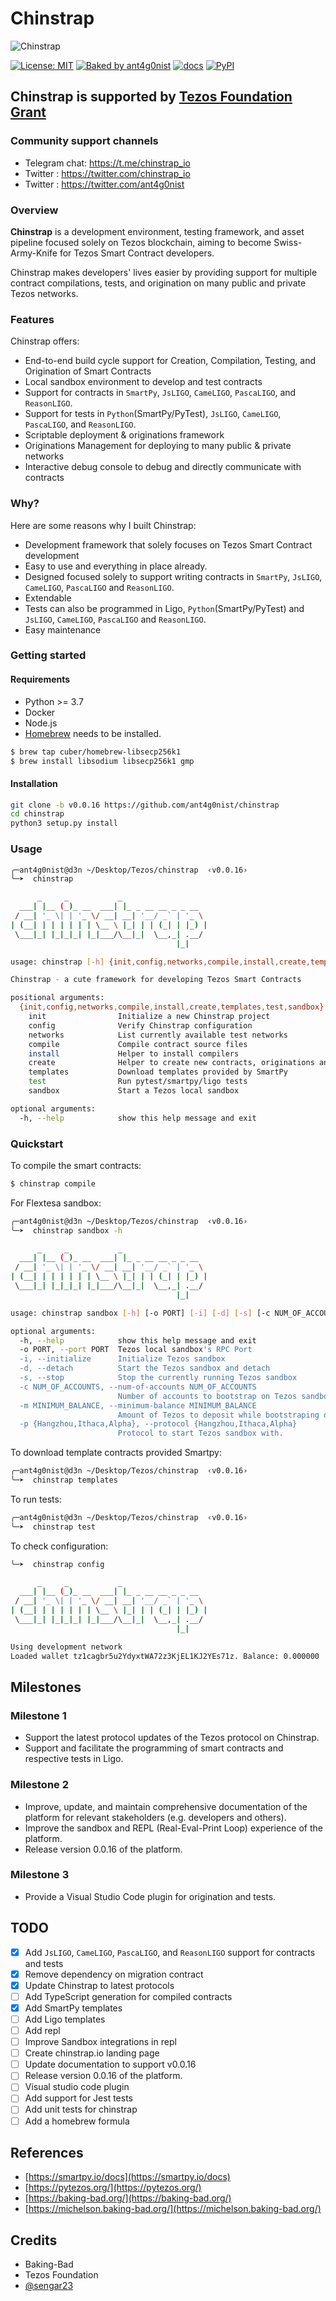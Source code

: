 # Chinstrap

![Chinstrap](docs/images/logo.png)

[![License: MIT](https://img.shields.io/badge/License-MIT-blue.svg)](https://github.com/madhuakula/kubernetes-goat/blob/master/LICENSE)
[![Baked by ant4g0nist](https://img.shields.io/twitter/follow/ant4g0nist?style=social)](https://twitter.com/ant4g0nist)
[![docs](https://img.shields.io/badge/docs-passing-brightgreen)](https://docs.chinstrap.io)
[![PyPI](https://img.shields.io/pypi/v/chinstrap)](https://pypi.org/project/chinstrap/)

<h2>Chinstrap is supported by <a href='https://twitter.com/ant4g0nist/status/1498751543520153604?s=20&t=ICSAOjkYsYVNuQDHmkyP7w'>Tezos Foundation Grant</a></h2>

### Community support channels
- Telegram chat: https://t.me/chinstrap_io
- Twitter      : https://twitter.com/chinstrap_io
- Twitter      : https://twitter.com/ant4g0nist

### Overview

**Chinstrap** is a development environment, testing framework, and asset pipeline focused solely on Tezos blockchain, aiming to become Swiss-Army-Knife for Tezos Smart Contract developers.

Chinstrap makes developers' lives easier by providing support for multiple contract compilations, tests, and origination on many public and private Tezos networks.

### Features

Chinstrap offers:

* End-to-end build cycle support for Creation, Compilation, Testing, and Origination of Smart Contracts
* Local sandbox environment to develop and test contracts
* Support for contracts in `SmartPy`, `JsLIGO`, `CameLIGO`, `PascaLIGO`, and `ReasonLIGO`.
* Support for tests in `Python`(SmartPy/PyTest), `JsLIGO`, `CameLIGO`, `PascaLIGO`, and `ReasonLIGO`.
* Scriptable deployment & originations framework
* Originations Management for deploying to many public & private networks
* Interactive debug console to debug and directly communicate with contracts

### Why?

Here are some reasons why I built Chinstrap:

* Development framework that solely focuses on Tezos Smart Contract development
* Easy to use and everything in place already.
* Designed focused solely to support writing contracts in `SmartPy`, `JsLIGO`, `CameLIGO`, `PascaLIGO` and `ReasonLIGO`.
* Extendable
* Tests can also be programmed in Ligo, `Python`(SmartPy/PyTest) and `JsLIGO`, `CameLIGO`, `PascaLIGO` and `ReasonLIGO`.
* Easy maintenance

### Getting started

#### Requirements

* Python &gt;= 3.7
* Docker
* Node.js
* [Homebrew](https://brew.sh/) needs to be installed.

```bash
$ brew tap cuber/homebrew-libsecp256k1
$ brew install libsodium libsecp256k1 gmp
```

#### Installation

```bash
git clone -b v0.0.16 https://github.com/ant4g0nist/chinstrap
cd chinstrap
python3 setup.py install
```

### Usage

```bash
╭─ant4g0nist@d3n ~/Desktop/Tezos/chinstrap  ‹v0.0.16›
╰─➤  chinstrap

      _     _           _
  ___| |__ (_)_ __  ___| |_ _ __ __ _ _ __
 / __| '_ \| | '_ \/ __| __| '__/ _` | '_ \
| (__| | | | | | | \__ \ |_| | | (_| | |_) |
 \___|_| |_|_|_| |_|___/\__|_|  \__,_| .__/
                                     |_|

usage: chinstrap [-h] {init,config,networks,compile,install,create,templates,test,sandbox} ...

Chinstrap - a cute framework for developing Tezos Smart Contracts

positional arguments:
  {init,config,networks,compile,install,create,templates,test,sandbox}
    init                Initialize a new Chinstrap project
    config              Verify Chinstrap configuration
    networks            List currently available test networks
    compile             Compile contract source files
    install             Helper to install compilers
    create              Helper to create new contracts, originations and tests
    templates           Download templates provided by SmartPy
    test                Run pytest/smartpy/ligo tests
    sandbox             Start a Tezos local sandbox

optional arguments:
  -h, --help            show this help message and exit
```

### Quickstart

To compile the smart contracts:

```bash
$ chinstrap compile
```

For Flextesa sandbox:

```bash
╭─ant4g0nist@d3n ~/Desktop/Tezos/chinstrap  ‹v0.0.16›
╰─➤  chinstrap sandbox -h

      _     _           _
  ___| |__ (_)_ __  ___| |_ _ __ __ _ _ __
 / __| '_ \| | '_ \/ __| __| '__/ _` | '_ \
| (__| | | | | | | \__ \ |_| | | (_| | |_) |
 \___|_| |_|_|_| |_|___/\__|_|  \__,_| .__/
                                     |_|

usage: chinstrap sandbox [-h] [-o PORT] [-i] [-d] [-s] [-c NUM_OF_ACCOUNTS] [-m MINIMUM_BALANCE] [-p {Hangzhou,Ithaca,Alpha}]

optional arguments:
  -h, --help            show this help message and exit
  -o PORT, --port PORT  Tezos local sandbox's RPC Port
  -i, --initialize      Initialize Tezos sandbox
  -d, --detach          Start the Tezos sandbox and detach
  -s, --stop            Stop the currently running Tezos sandbox
  -c NUM_OF_ACCOUNTS, --num-of-accounts NUM_OF_ACCOUNTS
                        Number of accounts to bootstrap on Tezos sandbox
  -m MINIMUM_BALANCE, --minimum-balance MINIMUM_BALANCE
                        Amount of Tezos to deposit while bootstraping on Tezos local sandbox
  -p {Hangzhou,Ithaca,Alpha}, --protocol {Hangzhou,Ithaca,Alpha}
                        Protocol to start Tezos sandbox with.
```

To download template contracts provided Smartpy:

```bash
╭─ant4g0nist@d3n ~/Desktop/Tezos/chinstrap  ‹v0.0.16›
╰─➤  chinstrap templates
```

To run tests:

```bash
╭─ant4g0nist@d3n ~/Desktop/Tezos/chinstrap  ‹v0.0.16›
╰─➤  chinstrap test
```

To check configuration:

```bash
╰─➤  chinstrap config

      _     _           _
  ___| |__ (_)_ __  ___| |_ _ __ __ _ _ __
 / __| '_ \| | '_ \/ __| __| '__/ _` | '_ \
| (__| | | | | | | \__ \ |_| | | (_| | |_) |
 \___|_| |_|_|_| |_|___/\__|_|  \__,_| .__/
                                     |_|

Using development network
Loaded wallet tz1cagbr5u2YdyxtWA72z3KjEL1KJ2YEs71z. Balance: 0.000000
```

## Milestones
### Milestone 1
* Support the latest protocol updates of the Tezos protocol on Chinstrap.
* Support and facilitate the programming of smart contracts and respective tests in Ligo.

### Milestone 2
* Improve, update, and maintain comprehensive documentation of the platform for relevant stakeholders (e.g. developers and others).
* Improve the sandbox and REPL (Real-Eval-Print Loop) experience of the platform.
* Release version 0.0.16 of the platform.

### Milestone 3
* Provide a Visual Studio Code plugin for origination and tests.

## TODO

* [x] Add `JsLIGO`, `CameLIGO`, `PascaLIGO`, and `ReasonLIGO` support for contracts and tests
* [x] Remove dependency on migration contract
* [x] Update Chinstrap to latest protocols
* [ ] Add TypeScript generation for compiled contracts
* [x] Add SmartPy templates
* [ ] Add Ligo templates
* [ ] Add repl
* [ ] Improve Sandbox integrations in repl
* [ ] Create chinstrap.io landing page
* [ ] Update documentation to support v0.0.16
* [ ] Release version 0.0.16 of the platform.
* [ ] Visual studio code plugin
* [ ] Add support for Jest tests
* [ ] Add unit tests for chinstrap
* [ ] Add a homebrew formula

## References

* [https://smartpy.io/docs](https://smartpy.io/docs)
* [https://pytezos.org/](https://pytezos.org/)
* [https://baking-bad.org/](https://baking-bad.org/)
* [https://michelson.baking-bad.org/](https://michelson.baking-bad.org/)

## Credits

* Baking-Bad
* Tezos Foundation
* [@sengar23](https://github.com/sengar23)
